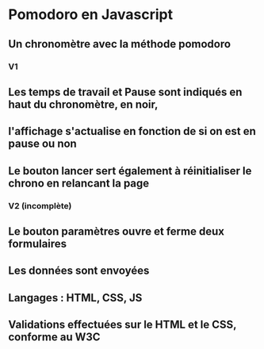 # Pomodoro en Javascript
## Un chronomètre avec la méthode pomodoro


### V1 ###
## Les temps de travail et Pause sont indiqués en haut du chronomètre, en noir, 
## l'affichage s'actualise en fonction de si on est en pause ou non
## Le bouton lancer sert également à réinitialiser le chrono en relancant la page

### V2 (incomplète) ####
## Le bouton paramètres ouvre et ferme deux formulaires 
## Les données sont envoyées

## Langages : HTML, CSS, JS

## Validations effectuées sur le HTML et le CSS, conforme au W3C